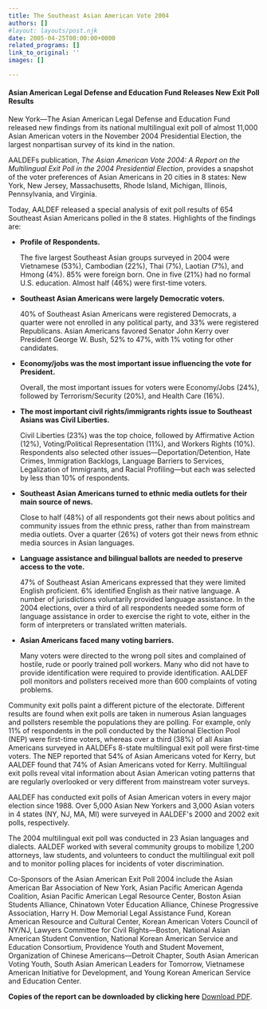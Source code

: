 ```yaml
---
title: The Southeast Asian American Vote 2004
authors: []
#layout: layouts/post.njk
date: 2005-04-25T00:00:00+0000
related_programs: []
link_to_original: ''
images: []

---
```

#### Asian American Legal Defense and Education Fund Releases New Exit Poll Results

New York—The Asian American Legal Defense and Education Fund released new findings from its national multilingual exit poll of almost 11,000 Asian American voters in the November 2004 Presidential Election, the largest nonpartisan survey of its kind in the nation.

AALDEFs publication, _The Asian American Vote 2004: A Report on the Multilingual Exit Poll in the 2004 Presidential Election_, provides a snapshot of the voter preferences of Asian Americans in 20 cities in 8 states: New York, New Jersey, Massachusetts, Rhode Island, Michigan, Illinois, Pennsylvania, and Virginia.

Today, AALDEF released a special analysis of exit poll results of 654 Southeast Asian Americans polled in the 8 states. Highlights of the findings are:

* **Profile of Respondents.**

  The five largest Southeast Asian groups surveyed in 2004 were Vietnamese (53%), Cambodian (22%), Thai (7%), Laotian (7%), and Hmong (4%). 85% were foreign born. One in five (21%) had no formal U.S. education. Almost half (46%) were first-time voters.
* **Southeast Asian Americans were largely Democratic voters.**

  40% of Southeast Asian Americans were registered Democrats, a quarter were not enrolled in any political party, and 33% were registered Republicans. Asian Americans favored Senator John Kerry over President George W. Bush, 52% to 47%, with 1% voting for other candidates.
* **Economy/jobs was the most important issue influencing the vote for President.**

  Overall, the most important issues for voters were Economy/Jobs (24%), followed by Terrorism/Security (20%), and Health Care (16%).
* **The most important civil rights/immigrants rights issue to Southeast Asians was Civil Liberties.**

  Civil Liberties (23%) was the top choice, followed by Affirmative Action (12%), Voting/Political Representation (11%), and Workers Rights (10%). Respondents also selected other issues—Deportation/Detention, Hate Crimes, Immigration Backlogs, Language Barriers to Services, Legalization of Immigrants, and Racial Profiling—but each was selected by less than 10% of respondents.
* **Southeast Asian Americans turned to ethnic media outlets for their main source of news.**

  Close to half (48%) of all respondents got their news about politics and community issues from the ethnic press, rather than from mainstream media outlets. Over a quarter (26%) of voters got their news from ethnic media sources in Asian languages.
* **Language assistance and bilingual ballots are needed to preserve access to the vote.**

  47% of Southeast Asian Americans expressed that they were limited English proficient. 6% identified English as their native language. A number of jurisdictions voluntarily provided language assistance. In the 2004 elections, over a third of all respondents needed some form of language assistance in order to exercise the right to vote, either in the form of interpreters or translated written materials.
* **Asian Americans faced many voting barriers.**

  Many voters were directed to the wrong poll sites and complained of hostile, rude or poorly trained poll workers. Many who did not have to provide identification were required to provide identification. AALDEF poll monitors and pollsters received more than 600 complaints of voting problems.</ul>

Community exit polls paint a different picture of the electorate. Different results are found when exit polls are taken in numerous Asian languages and pollsters resemble the populations they are polling. For example, only 11% of respondents in the poll conducted by the National Election Pool (NEP) were first-time voters, whereas over a third (38%) of all Asian Americans surveyed in AALDEFs 8-state multilingual exit poll were first-time voters. The NEP reported that 54% of Asian Americans voted for Kerry, but AALDEF found that 74% of Asian Americans voted for Kerry. Multilingual exit polls reveal vital information about Asian American voting patterns that are regularly overlooked or very different from mainstream voter surveys.

AALDEF has conducted exit polls of Asian American voters in every major election since 1988. Over 5,000 Asian New Yorkers and 3,000 Asian voters in 4 states (NY, NJ, MA, MI) were surveyed in AALDEF's 2000 and 2002 exit polls, respectively.

The 2004 multilingual exit poll was conducted in 23 Asian languages and dialects. AALDEF worked with several community groups to mobilize 1,200 attorneys, law students, and volunteers to conduct the multilingual exit poll and to monitor polling places for incidents of voter discrimination.

Co-Sponsors of the Asian American Exit Poll 2004 include the Asian American Bar Association of New York, Asian Pacific American Agenda Coalition, Asian Pacific American Legal Resource Center, Boston Asian Students Alliance, Chinatown Voter Education Alliance, Chinese Progressive Association, Harry H. Dow Memorial Legal Assistance Fund, Korean American Resource and Cultural Center, Korean American Voters Council of NY/NJ, Lawyers Committee for Civil Rights—Boston, National Asian American Student Convention, National Korean American Service and Education Consortium, Providence Youth and Student Movement, Organization of Chinese Americans—Detroit Chapter, South Asian American Voting Youth, South Asian American Leaders for Tomorrow, Vietnamese American Initiative for Development, and Young Korean American Service and Education Center.

**Copies of the report can be downloaded by clicking here** [Download PDF](https://aaldef.netlify.com/uploads/pdf/AALDEF-Exit-Poll-2004.pdf ).